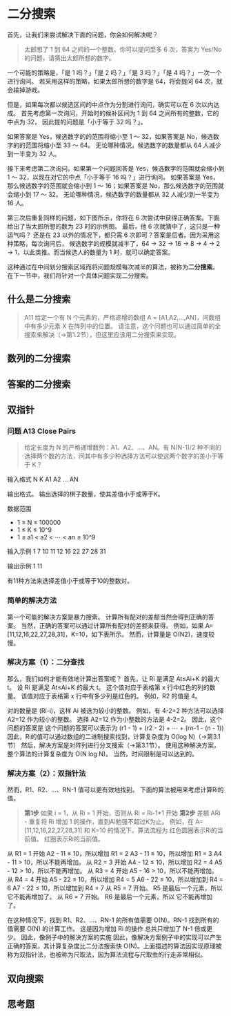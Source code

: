 # 二分搜索
首先，让我们来尝试解决下面的问题，你会如何解决呢？

> 太郎想了 1 到 64 之间的一个整数。你可以提问至多 6 次，答案为 Yes/No 的问题，请猜出太郎所想的数字。

一个可能的策略是，「是 1 吗？」「是 2 吗？」「是 3 吗？」「是 4 吗？」一次一个进行询问。
若采用这样的策略，如果太郎所想的数字是 64，将会提问 64 次，就会输掉游戏。

但是，如果每次都以候选区间的中点作为分割进行询问，确实可以在 6 次以内达成。
首先考虑第一次询问，开始时的候补区间为 1 到 64 之间所有的整数，它的中点为 32，
因此提的问题是「小于等于 32 吗？」。

如果答案是 Yes，候选数字的的范围将缩小至 1 ～ 32，如果答案是 No，候选数字的的范围将缩小至 33 ～ 64。
无论哪种情况，候选数字的数量都从 64 人减少到一半变为 32 人。

接下来考虑第二次询问。如果第一个问题回答是 Yes，候选数字的范围就会缩小到 1 ～ 32，以现在对它的中点「小于等于 16 吗？」进行询问。
如果答案是 Yes，那么候选数字的范围就会缩小到 1 ～ 16；如果答案是 No，那么候选数字的范围就会缩小到 17 ～ 32。 
无论哪种情况，候选数字的数量都从 32 人减少到一半变为 16 人。

第三次后重复同样的问题，如下图所示，你将在 6 次尝试中获得正确答案。下面给出了当太郎所想的数为 23 时的示例图。
最后，他 6 次就猜中了，这只是一种运气吗？ 还是在 23 以外的情况下，都只需 6 次即可？答案是后者。因为采用这种策略，每次询问后，
候选数字的规模就减半了，64 → 32 → 16 → 8 → 4 → 2 → 1，以此类推。而当候选人的数量为 1 时，就可以确定答案。

这种通过在中间划分搜索区域而将问题规模每次减半的算法，被称为**二分搜索**。
在下一节中，我们将针对一个具体问题实现二分搜索。

## 什么是二分搜索

> A11 给定一个有 N 个元素的，严格递增的数组 A = [A1,A2,...,AN]，问数组中有多少元素 X 在阵列中的位置。
请注意，这个问题也可以通过简单的全搜索来解决（→第1.2节），但这里应该用二分搜索来实现。

## 数列的二分搜索
## 答案的二分搜索
## 双指针

### 问题 A13 Close Pairs

> 给定长度为 N 的严格递增数列：A1、A2、...、AN。有 N(N-1)/2 种不同的选择两个数的方法，问其中有多少种选择方法可以使这两个数字的差小于等于 K？ 

输入格式
N K
A1 A2 ... AN

输出格式。
输出选择的棋子数量，使其差值小于或等于K。

数据范围
* 1 ≤ N ≤ 100000
* 1 ≤ K ≤ 10^9
* 1 ≤ a1 < a2 < ⋯ < an ≤ 10^9

输入示例 1 
7 10
11 12 16 22 27 28 31

输出示例 1
11

有11种方法来选择差值小于或等于10的整数对。

### 简单的解决方法
第一个可能的解决方案是暴力搜索。 计算所有配对的差额当然会得到正确的答案。
当然，正确的答案可以通过计算所有配对的差额来获得。 例如，如果 A=[11,12,16,22,27,28,31]，K=10，如下表所示。
然而，计算量是 O(N2)，速度较慢。

### 解决方案（1）：二分查找
那么，我们如何才能有效地计算出答案呢？ 首先，让 Ri 是满足 At≤Ai+K 的最大 t。
设 Ri 是满足 At≤Ai+K 的最大 t。 这个值对应于表格第 x 行中红色的列的数量。
该值对应于表格第 x 行中有多少列是红色的。 例如，R2 的值是 4。

对的数量是 (Ri-i)，这样 Ai 被选为较小的整数。 例如，有 4-2=2 种方法可以选择 A2=12 作为较小的整数。
选择 A2=12 作为小整数的方法是 4-2=2。 因此，这个问题的答案是
这个问题的答案可以表示为
(r1 - 1) + (r2 - 2) + ⋯ + (rn-1 - (n - 1))
因此，Ri的值可以通过数组的二进制搜索找到，计算复杂度为 O(log N)（→第3.1节）
然后，解决方案是对阵列进行分叉搜索（→第3.1节）。 使用这种解决方案，整个算法的计算复杂度为 O(N log N)。
当然，时间限制是可以达到的。

### 解决方案（2）：双指针法
然而，R1、R2、...、RN-1 值可以更有效地找到。 下面的算法被用来考虑计算Ri的值。
> **第1步** 如果 i = 1，从 Ri = 1 开始，否则从 Ri = Ri-1*1 开始
> **第2步** 差额 ARi - 重复将 Ri 增加 1 的操作，直到Ai勉强不超过K为止。
例如，在 A=[11,12,16,22,27,28,31] 和 K=10 的情况下，算法流程为
红色圆圈表示Ri的当前值。 红圈表示Ri的当前值。

从 R1 = 1 开始
A2 - 11 ≤ 10，所以增加 R1 = 2
A3 - 11 ≤ 10，所以增加 R1 = 3
A4 - 11 > 10，所以不能再增加。
从 R2 = 3 开始
A4 - 12 ≤ 10，所以增加 R2 = 4
A5 - 12 > 10，所以不能再增加。
从 R3 = 4 开始
A5 - 16 > 10，所以不能再增加。
从 R4 = 4 开始
A5 - 22 ≤ 10，所以增加 R4 = 5
A6 - 22 ≤ 10，所以增加到 R4 = 6
A7 - 22 ≤ 10，所以增加到 R4 = 7
从 R5 = 7 开始。
R5 是最后一个元素，所以
它不能再增加了。
从 R6 = 7 开始。
R6 是最后一个元素，所以
它不能再增加了。

在这种情况下，找到 R1、R2、...、RN-1 的所有值需要 O(N)。RN-1 找到所有的值需要 O(N) 的计算工作。 这是因为增加 Ri 的操作 总共只增加了 N-1 倍或更少。 因此，像例子中的解决方案的实施 因此，像解决方案例子中的实现可以产生正确的答案，其计算复杂度比二分法搜索快 O(N)。上面描述的算法因实现原理被称为双指针法，也被称为尺取法，因为算法流程与尺取虫的行走非常相似。

## 双向搜索
## 思考题